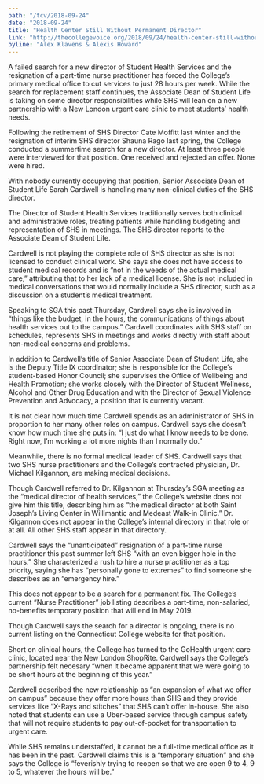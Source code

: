 ```yaml
---
path: "/tcv/2018-09-24"
date: "2018-09-24"
title: "Health Center Still Without Permanent Director"
link: "http://thecollegevoice.org/2018/09/24/health-center-still-without-permanent-director/"
byline: "Alex Klavens & Alexis Howard"
---
```


A failed search for a new director of Student Health Services and the resignation of a part-time nurse practitioner has forced the College’s primary medical office to cut services to just 28 hours per week. While the search for replacement staff continues, the Associate Dean of Student Life is taking on some director responsibilities while SHS will lean on a new partnership with a New London urgent care clinic to meet students’ health needs.

Following the retirement of SHS Director Cate Moffitt last winter and the resignation of interim SHS director Shauna Rago last spring, the College conducted a summertime search for a new director. At least three people were interviewed for that position. One received and rejected an offer. None were hired.

With nobody currently occupying that position, Senior Associate Dean of Student Life Sarah Cardwell is handling many non-clinical duties of the SHS director.

The Director of Student Health Services traditionally serves both clinical and administrative roles, treating patients while handling budgeting and representation of SHS in meetings. The SHS director reports to the Associate Dean of Student Life.

Cardwell is not playing the complete role of SHS director as she is not licensed to conduct clinical work. She says she does not have access to student medical records and is “not in the weeds of the actual medical care,” attributing that to her lack of a medical license. She is not included in medical conversations that would normally include a SHS director, such as a discussion on a student’s medical treatment.

Speaking to SGA this past Thursday, Cardwell says she is involved in “things like the budget, in the hours, the communications of things about health services out to the campus.” Cardwell coordinates with SHS staff on schedules, represents SHS in meetings and works directly with staff about non-medical concerns and problems.

In addition to Cardwell’s title of Senior Associate Dean of Student Life, she is the Deputy Title IX coordinator; she is responsible for the College’s student-based Honor Council; she supervises the Office of Wellbeing and Health Promotion; she works closely with the Director of Student Wellness, Alcohol and Other Drug Education and with the Director of Sexual Violence Prevention and Advocacy, a position that is currently vacant.

It is not clear how much time Cardwell spends as an administrator of SHS in proportion to her many other roles on campus. Cardwell says she doesn’t know how much time she puts in: “I just do what I know needs to be done. Right now, I’m working a lot more nights than I normally do.”

Meanwhile, there is no formal medical leader of SHS. Cardwell says that two SHS nurse practitioners and the College’s contracted physician, Dr. Michael Kilgannon, are making medical decisions.

Though Cardwell referred to Dr. Kilgannon at Thursday’s SGA meeting as the “medical director of health services,” the College’s website does not give him this title, describing him as “the medical director at both Saint Joseph’s Living Center in Willimantic and Medeast Walk-in Clinic.” Dr. Kilgannon does not appear in the College’s internal directory in that role or at all. All other SHS staff appear in that directory.

Cardwell says the “unanticipated” resignation of a part-time nurse practitioner this past summer left SHS “with an even bigger hole in the hours.” She characterized a rush to hire a nurse practitioner as a top priority, saying she has “personally gone to extremes” to find someone she describes as an “emergency hire.”

This does not appear to be a search for a permanent fix. The College’s current “Nurse Practitioner” job listing describes a part-time, non-salaried, no-benefits temporary position that will end in May 2019.

Though Cardwell says the search for a director is ongoing, there is no current listing on the Connecticut College website for that position.

Short on clinical hours, the College has turned to the GoHealth urgent care clinic, located near the New London ShopRite. Cardwell says the College’s partnership felt necesary “when it became apparent that we were going to be short hours at the beginning of this year.”

Cardwell described the new relationship as “an expansion of what we offer on campus” because they offer more hours than SHS and they provide services like “X-Rays and stitches” that SHS can’t offer in-house. She also noted that students can use a Uber-based service through campus safety that will not require students to pay out-of-pocket for transportation to urgent care.

While SHS remains understaffed, it cannot be a full-time medical office as it has been in the past. Cardwell claims this is a “temporary situation” and she says the College is “feverishly trying to reopen so that we are open 9 to 4, 9 to 5, whatever the hours will be.”
